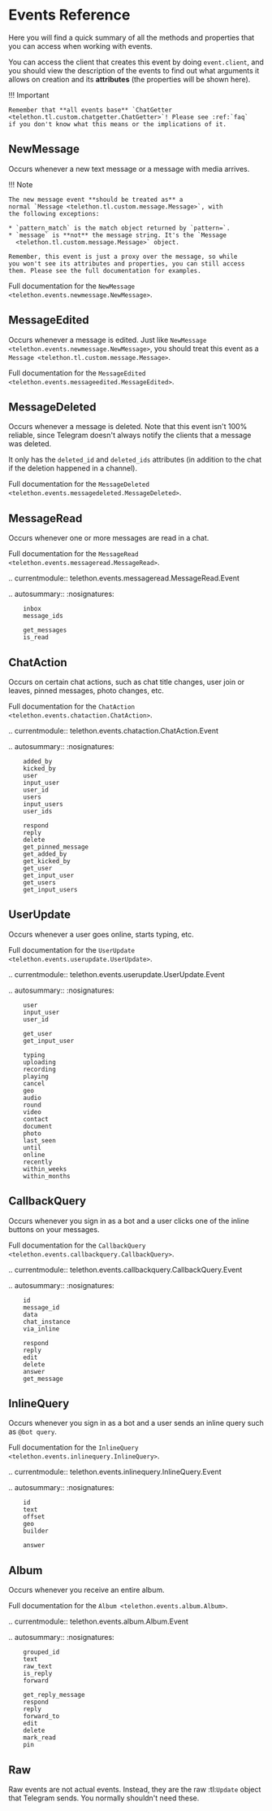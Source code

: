 # Events Reference

Here you will find a quick summary of all the methods
and properties that you can access when working with events.

You can access the client that creates this event by doing
`event.client`, and you should view the description of the
events to find out what arguments it allows on creation and
its **attributes** (the properties will be shown here).

!!! Important

    Remember that **all events base** `ChatGetter
    <telethon.tl.custom.chatgetter.ChatGetter>`! Please see :ref:`faq`
    if you don't know what this means or the implications of it.


## NewMessage

Occurs whenever a new text message or a message with media arrives.

!!! Note

    The new message event **should be treated as** a
    normal `Message <telethon.tl.custom.message.Message>`, with
    the following exceptions:

    * `pattern_match` is the match object returned by `pattern=`.
    * `message` is **not** the message string. It's the `Message
      <telethon.tl.custom.message.Message>` object.

    Remember, this event is just a proxy over the message, so while
    you won't see its attributes and properties, you can still access
    them. Please see the full documentation for examples.

Full documentation for the `NewMessage
<telethon.events.newmessage.NewMessage>`.


## MessageEdited

Occurs whenever a message is edited. Just like `NewMessage
<telethon.events.newmessage.NewMessage>`, you should treat
this event as a `Message <telethon.tl.custom.message.Message>`.

Full documentation for the `MessageEdited
<telethon.events.messageedited.MessageEdited>`.


## MessageDeleted

Occurs whenever a message is deleted. Note that this event isn't 100%
reliable, since Telegram doesn't always notify the clients that a message
was deleted.

It only has the `deleted_id` and `deleted_ids` attributes
(in addition to the chat if the deletion happened in a channel).

Full documentation for the `MessageDeleted
<telethon.events.messagedeleted.MessageDeleted>`.


## MessageRead

Occurs whenever one or more messages are read in a chat.

Full documentation for the `MessageRead
<telethon.events.messageread.MessageRead>`.

.. currentmodule:: telethon.events.messageread.MessageRead.Event

.. autosummary::
    :nosignatures:

        inbox
        message_ids

        get_messages
        is_read


## ChatAction

Occurs on certain chat actions, such as chat title changes,
user join or leaves, pinned messages, photo changes, etc.

Full documentation for the `ChatAction
<telethon.events.chataction.ChatAction>`.

.. currentmodule:: telethon.events.chataction.ChatAction.Event

.. autosummary::
    :nosignatures:

        added_by
        kicked_by
        user
        input_user
        user_id
        users
        input_users
        user_ids

        respond
        reply
        delete
        get_pinned_message
        get_added_by
        get_kicked_by
        get_user
        get_input_user
        get_users
        get_input_users


## UserUpdate

Occurs whenever a user goes online, starts typing, etc.

Full documentation for the `UserUpdate
<telethon.events.userupdate.UserUpdate>`.

.. currentmodule:: telethon.events.userupdate.UserUpdate.Event

.. autosummary::
    :nosignatures:

        user
        input_user
        user_id

        get_user
        get_input_user

        typing
        uploading
        recording
        playing
        cancel
        geo
        audio
        round
        video
        contact
        document
        photo
        last_seen
        until
        online
        recently
        within_weeks
        within_months


## CallbackQuery

Occurs whenever you sign in as a bot and a user
clicks one of the inline buttons on your messages.

Full documentation for the `CallbackQuery
<telethon.events.callbackquery.CallbackQuery>`.

.. currentmodule:: telethon.events.callbackquery.CallbackQuery.Event

.. autosummary::
    :nosignatures:

        id
        message_id
        data
        chat_instance
        via_inline

        respond
        reply
        edit
        delete
        answer
        get_message

## InlineQuery

Occurs whenever you sign in as a bot and a user
sends an inline query such as ``@bot query``.

Full documentation for the `InlineQuery
<telethon.events.inlinequery.InlineQuery>`.

.. currentmodule:: telethon.events.inlinequery.InlineQuery.Event

.. autosummary::
    :nosignatures:

        id
        text
        offset
        geo
        builder

        answer

## Album

Occurs whenever you receive an entire album.

Full documentation for the `Album
<telethon.events.album.Album>`.

.. currentmodule:: telethon.events.album.Album.Event

.. autosummary::
    :nosignatures:

        grouped_id
        text
        raw_text
        is_reply
        forward

        get_reply_message
        respond
        reply
        forward_to
        edit
        delete
        mark_read
        pin

## Raw

Raw events are not actual events. Instead, they are the raw
:tl:`Update` object that Telegram sends. You normally shouldn't
need these.
